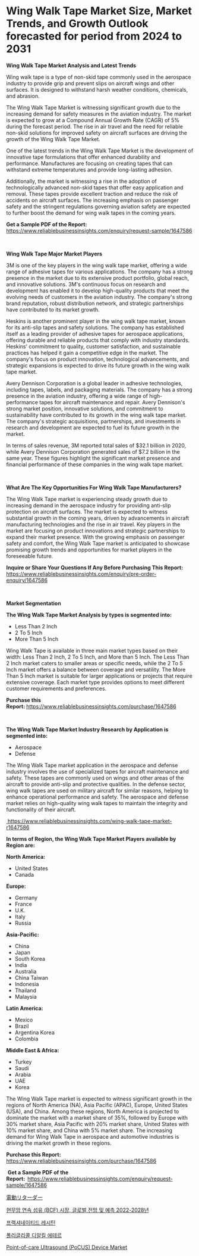 <p><h1>Wing Walk Tape Market Size, Market Trends, and Growth Outlook forecasted for period from 2024 to 2031</h1></p><p><strong>Wing Walk Tape Market Analysis and Latest Trends</strong></p>
<p><p>Wing walk tape is a type of non-skid tape commonly used in the aerospace industry to provide grip and prevent slips on aircraft wings and other surfaces. It is designed to withstand harsh weather conditions, chemicals, and abrasion.</p><p>The Wing Walk Tape Market is witnessing significant growth due to the increasing demand for safety measures in the aviation industry. The market is expected to grow at a Compound Annual Growth Rate (CAGR) of 5% during the forecast period. The rise in air travel and the need for reliable non-skid solutions for improved safety on aircraft surfaces are driving the growth of the Wing Walk Tape Market.</p><p>One of the latest trends in the Wing Walk Tape Market is the development of innovative tape formulations that offer enhanced durability and performance. Manufactures are focusing on creating tapes that can withstand extreme temperatures and provide long-lasting adhesion.</p><p>Additionally, the market is witnessing a rise in the adoption of technologically advanced non-skid tapes that offer easy application and removal. These tapes provide excellent traction and reduce the risk of accidents on aircraft surfaces. The increasing emphasis on passenger safety and the stringent regulations governing aviation safety are expected to further boost the demand for wing walk tapes in the coming years.</p></p>
<p><strong>Get a Sample PDF of the Report:&nbsp;</strong> <a href="https://www.reliablebusinessinsights.com/enquiry/request-sample/1647586">https://www.reliablebusinessinsights.com/enquiry/request-sample/1647586</a></p>
<p>&nbsp;</p>
<p><strong>Wing Walk Tape Major Market Players</strong></p>
<p><p>3M is one of the key players in the wing walk tape market, offering a wide range of adhesive tapes for various applications. The company has a strong presence in the market due to its extensive product portfolio, global reach, and innovative solutions. 3M's continuous focus on research and development has enabled it to develop high-quality products that meet the evolving needs of customers in the aviation industry. The company's strong brand reputation, robust distribution network, and strategic partnerships have contributed to its market growth.</p><p>Heskins is another prominent player in the wing walk tape market, known for its anti-slip tapes and safety solutions. The company has established itself as a leading provider of adhesive tapes for aerospace applications, offering durable and reliable products that comply with industry standards. Heskins' commitment to quality, customer satisfaction, and sustainable practices has helped it gain a competitive edge in the market. The company's focus on product innovation, technological advancements, and strategic expansions is expected to drive its future growth in the wing walk tape market.</p><p>Avery Dennison Corporation is a global leader in adhesive technologies, including tapes, labels, and packaging materials. The company has a strong presence in the aviation industry, offering a wide range of high-performance tapes for aircraft maintenance and repair. Avery Dennison's strong market position, innovative solutions, and commitment to sustainability have contributed to its growth in the wing walk tape market. The company's strategic acquisitions, partnerships, and investments in research and development are expected to fuel its future growth in the market.</p><p>In terms of sales revenue, 3M reported total sales of $32.1 billion in 2020, while Avery Dennison Corporation generated sales of $7.2 billion in the same year. These figures highlight the significant market presence and financial performance of these companies in the wing walk tape market.</p></p>
<p>&nbsp;</p>
<p><strong>What Are The Key Opportunities For Wing Walk Tape Manufacturers?</strong></p>
<p><p>The Wing Walk Tape market is experiencing steady growth due to increasing demand in the aerospace industry for providing anti-slip protection on aircraft surfaces. The market is expected to witness substantial growth in the coming years, driven by advancements in aircraft manufacturing technologies and the rise in air travel. Key players in the market are focusing on product innovations and strategic partnerships to expand their market presence. With the growing emphasis on passenger safety and comfort, the Wing Walk Tape market is anticipated to showcase promising growth trends and opportunities for market players in the foreseeable future.</p></p>
<p><strong>Inquire or Share Your Questions If Any Before Purchasing This Report:</strong> <a href="https://www.reliablebusinessinsights.com/enquiry/pre-order-enquiry/1647586">https://www.reliablebusinessinsights.com/enquiry/pre-order-enquiry/1647586</a></p>
<p>&nbsp;</p>
<p><strong>Market Segmentation</strong></p>
<p><strong>The Wing Walk Tape Market Analysis by types is segmented into:</strong></p>
<p><ul><li>Less Than 2 Inch</li><li>2 To 5 Inch</li><li>More Than 5 Inch</li></ul></p>
<p><p>Wing Walk Tape is available in three main market types based on their width: Less Than 2 Inch, 2 To 5 Inch, and More than 5 Inch. The Less Than 2 Inch market caters to smaller areas or specific needs, while the 2 To 5 Inch market offers a balance between coverage and versatility. The More Than 5 Inch market is suitable for larger applications or projects that require extensive coverage. Each market type provides options to meet different customer requirements and preferences.</p></p>
<p><strong>Purchase this Report:&nbsp;</strong><a href="https://www.reliablebusinessinsights.com/purchase/1647586">https://www.reliablebusinessinsights.com/purchase/1647586</a></p>
<p>&nbsp;</p>
<p><strong>The Wing Walk Tape Market Industry Research by Application is segmented into:</strong></p>
<p><ul><li>Aerospace</li><li>Defense</li></ul></p>
<p><p>The Wing Walk Tape market application in the aerospace and defense industry involves the use of specialized tapes for aircraft maintenance and safety. These tapes are commonly used on wings and other areas of the aircraft to provide anti-slip and protective qualities. In the defense sector, wing walk tapes are used on military aircraft for similar reasons, helping to enhance operational performance and safety. The aerospace and defense market relies on high-quality wing walk tapes to maintain the integrity and functionality of their aircraft.</p></p>
<p><a href="https://www.reliablebusinessinsights.com/wing-walk-tape-market-r1647586">&nbsp;https://www.reliablebusinessinsights.com/wing-walk-tape-market-r1647586</a></p>
<p><strong>In terms of Region, the Wing Walk Tape Market Players available by Region are:</strong></p>
<p>
    <p> <strong> North America: </strong>
        <ul>
            <li>United States</li>
            <li>Canada</li>
        </ul>
        </p> 
    <p> <strong> Europe: </strong>
        <ul>
            <li>Germany</li>
            <li>France</li>
            <li>U.K.</li>
            <li>Italy</li>
            <li>Russia</li>
        </ul>
        </p> 
    <p> <strong> Asia-Pacific: </strong>
        <ul>
            <li>China</li>
            <li>Japan</li>
            <li>South Korea</li>
            <li>India</li>
            <li>Australia</li>
            <li>China Taiwan</li>
            <li>Indonesia</li>
            <li>Thailand</li>
            <li>Malaysia</li>
        </ul>
        </p> 
    <p> <strong> Latin America: </strong>
        <ul>
            <li>Mexico</li>
            <li>Brazil</li>
            <li>Argentina Korea</li>
            <li>Colombia</li>
        </ul>
        </p> 
    <p> <strong> Middle East & Africa: </strong>
        <ul>
            <li>Turkey</li>
            <li>Saudi</li>
            <li>Arabia</li>
            <li>UAE</li>
            <li>Korea</li>
        </ul>
    </p>
    </p>
<p><p>The Wing Walk Tape market is expected to witness significant growth in the regions of North America (NA), Asia Pacific (APAC), Europe, United States (USA), and China. Among these regions, North America is projected to dominate the market with a market share of 35%, followed by Europe with 30% market share, Asia Pacific with 20% market share, United States with 10% market share, and China with 5% market share. The increasing demand for Wing Walk Tape in aerospace and automotive industries is driving the market growth in these regions.</p></p>
<p><strong>Purchase this Report: </strong><a href="https://www.reliablebusinessinsights.com/purchase/1647586">https://www.reliablebusinessinsights.com/purchase/1647586</a></p>
<p>&nbsp;<strong>Get a Sample PDF of the Report:&nbsp;&nbsp;</strong><a href="https://www.reliablebusinessinsights.com/enquiry/request-sample/1647586">https://www.reliablebusinessinsights.com/enquiry/request-sample/1647586</a></p>
<p><strong></strong></p>
<p><p><a href="https://medium.com/@mt14785/%E9%9B%BB%E6%B0%97%E3%83%AA%E3%82%BF%E3%83%BC%E3%83%80%E3%83%BC%E5%B8%82%E5%A0%B4%E5%88%86%E6%9E%90-%E3%81%9D%E3%81%AEcagr-%E5%B8%82%E5%A0%B4%E3%82%BB%E3%82%B0%E3%83%A1%E3%83%B3%E3%83%86%E3%83%BC%E3%82%B7%E3%83%A7%E3%83%B3-%E3%81%8A%E3%82%88%E3%81%B3%E3%82%B0%E3%83%AD%E3%83%BC%E3%83%90%E3%83%AB%E7%94%A3%E6%A5%AD%E6%A6%82%E8%A6%81-8d70675c4f3d">電動リターダー</a></p><p><a href="https://github.com/nhaiquang84/Market-Research-Report-List-1/blob/main/6954426130996.md">현무암 연속 섬유 (BCF) 시장, 글로벌 전망 및 예측 2022-2028년</a></p><p><a href="https://medium.com/@moulafa/%EB%B6%84%ED%9A%8D%ED%99%94-%EB%A0%88%EC%8B%9C%ED%8B%B4-%EC%8B%9C%EC%9E%A5-%EA%B2%BD%EC%9F%81-%EB%B6%84%EC%84%9D-%EC%8B%9C%EC%9E%A5-%EB%8F%99%ED%96%A5-%EB%B0%8F-2031%EB%85%84%EA%B9%8C%EC%A7%80%EC%9D%98-%EC%98%88%EC%B8%A1-929b2cc04fb8">프랙셔네이티드 레시틴</a></p><p><a href="https://medium.com/@bereniceroberts1978/%ED%8F%B4%EB%A6%AC%EA%B8%80%EC%BD%9C-%EC%9D%B4%EC%A4%91-%EC%95%8C%ED%82%AC-%EC%97%90%ED%85%8C%EB%A5%B4-%EC%8B%9C%EC%9E%A5-%EC%8B%9C%EC%9E%A5-cagr-%EC%8B%9C%EC%9E%A5-%EB%8F%99%ED%96%A5-%EB%B0%8F-%EC%84%B1%EC%9E%A5-%EC%A0%84%EB%9E%B5%EC%97%90-%EB%8C%80%ED%95%9C-%ED%86%B5%EC%B0%B0%EB%A0%A5-b22beffaf563">폴리글리콜 디알킬 에테르</a></p><p><a href="https://github.com/globismark/Market-Research-Report-List-4/blob/main/point-of-care-ultrasound-pocus-device-market.md">Point-of-care Ultrasound (PoCUS) Device Market</a></p></p>